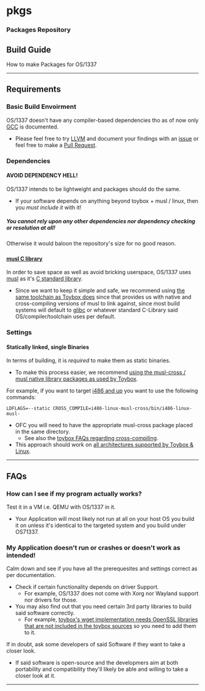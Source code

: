 # pkgs
### Packages Repository
## Build Guide
How to make Packages for OS/1337

---
## Requirements
### Basic Build Envoirment
OS/1337 doesn't have any compiler-based dependencies tho as of now only [GCC](https://en.wikipedia.org/wiki/GNU_Compiler_Collection) is documented.
- Please feel free to try [LLVM](https://en.wikipedia.org/wiki/LLVM) and document your findings with an [issue](https://github.com/OS-1337/pkgs/issues/new) or feel free to make a [Pull Request](https://github.com/OS-1337/pkgs/compare).

###
### Dependencies
#### AVOID DEPENDENCY HELL!
OS/1337 intends to be lightweight and packages should do the same.
- If your software depends on anything beyond toybox + musl / linux, then you *must include it* with it!
##### You cannot rely upon any other dependencies nor dependency checking or resolution *at all*!
Otherwise it would baloon the repository's size for no good reason.

###
#### [musl C library](https://musl.libc.org/)
In order to save space as well as avoid bricking userspace, OS/1337 uses [musl](https://en.wikipedia.org/wiki/Musl) as it's [C standard library](https://en.wikipedia.org/wiki/C_standard_library).
- Since we want to keep it simple and safe, we recommend using [the same toolchain as Toybox does](http://landley.net/toybox/downloads/binaries/toolchains/latest/) since that provides us with native and cross-compiling versions of musl to link against, since most build systems will default to [glibc](https://en.wikipedia.org/wiki/Glibc) or whatever standard C-Library said OS/compiler/toolchain uses per default.

###
### Settings
#### Statically linked, single Binaries
In terms of building, it is *required* to make them as static binaries.
- To make this process easier, we recommend [using the musl-cross / musl native library packages as used by Toybox](http://landley.net/toybox/downloads/binaries/toolchains/latest/).

For example, if you want to target [i486 and up](https://en.wikipedia.org/wiki/I486) you want to use the following commands:
````
LDFLAGS=--static CROSS_COMPILE=i486-linux-musl-cross/bin/i486-linux-musl- 
````
- OFC you will need to have the appropriate musl-cross package placed in the same directory.
  - See also the [toybox FAQs regarding cross-compiling](http://landley.net/toybox/faq.html#cross).
- This approach should work on [all architectures supported by Toybox & Linux](http://landley.net/toybox/faq.html#targets).
---

## FAQs
### How can I see if my program actually works?
Test it in a VM i.e. QEMU with OS/1337 in it.
- Your Application will most likely not run at all on your host OS you build it on unless it's identical to the targeted system and you build under OS71337.

###
### My Application doesn't run or crashes or doesn't work as intended!
Calm down and see if you have all the prerequesites and settings correct as per documentation.
- Check if certain functionality depends on driver Support.
  - For example, OS/1337 does not come with Xorg nor Wayland support nor drivers for those.
- You may also find out that you need certain 3rd party libraries to build said software correctly.
  - For example, [toybox's wget implementation needs OpenSSL libraries that are not included in the toybox sources](https://github.com/landley/toybox/issues/451) so you need to add them to it.

If in doubt, ask some developers of said Software if they want to take a closer look.
- If said software is open-source and the developmers aim at both portability and compatibility they'll likely be able and willing to take a closer look at it.


---
